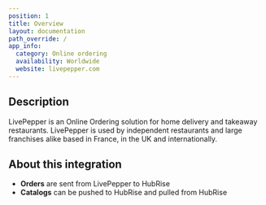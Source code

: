 ```yaml
---
position: 1
title: Overview
layout: documentation
path_override: /
app_info:
  category: Online ordering
  availability: Worldwide
  website: livepepper.com
---
```


## Description

LivePepper is an Online Ordering solution for home delivery and takeaway restaurants. LivePepper is used by independent restaurants and large franchises alike based in France, in the UK and internationally.

## About this integration

- **Orders** are sent from LivePepper to HubRise
- **Catalogs** can be pushed to HubRise and pulled from HubRise
